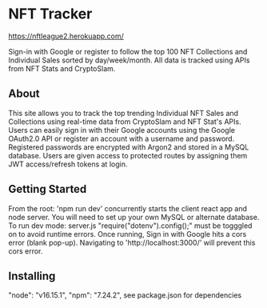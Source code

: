 # NFT Tracker
https://nftleague2.herokuapp.com/

Sign-in with Google or register to follow the top 100 NFT Collections and Individual Sales sorted by day/week/month. All data is tracked using APIs from NFT Stats and CryptoSlam.

## About
This site allows you to track the top trending Individual NFT Sales and Collections using real-time data from CryptoSlam and NFT Stat's APIs.  Users can easily sign in with their Google accounts using the Google OAuth2.0 API or register an account with a username and password. Registered passwords are encrypted with Argon2 and stored in a MySQL database. Users are given access to protected routes by assigning them JWT access/refresh tokens at login.

## Getting Started
From the root: 'npm run dev' concurrently starts the client react app and node server.
You will need to set up your own MySQL or alternate database.
To run dev mode: server.js "require("dotenv").config();" must be togggled on to avoid runtime errors.
Once running, Sign in with Google hits a cors error (blank pop-up). Navigating to 'http://localhost:3000/' will prevent this cors error.

## Installing
"node": "v16.15.1",
"npm": "7.24.2",
see package.json for dependencies
